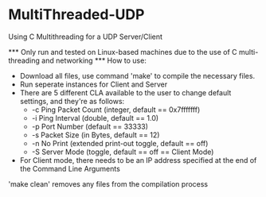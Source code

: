 # MultiThreaded-UDP
Using C Multithreading for a UDP Server/Client

*** Only run and tested on Linux-based machines due to the use of C multi-threading and networking ***
How to use:
  * Download all files, use command 'make' to compile the necessary files.
  * Run seperate instances for Client and Server
  * There are 5 different CLA available to the user to change default settings, and they're as follows:
    * -c Ping Packet Count (integer, default == 0x7fffffff)
    * -i Ping Interval (double, default == 1.0)
    * -p Port Number (default == 33333)
    * -s Packet Size (in Bytes, default == 12)
    * -n No Print (extended print-out toggle, default == off)
    * -S Server Mode (toggle, default == off == Client Mode)
  * For Client mode, there needs to be an IP address specified at the end of the Command Line Arguments

'make clean' removes any files from the compilation process
